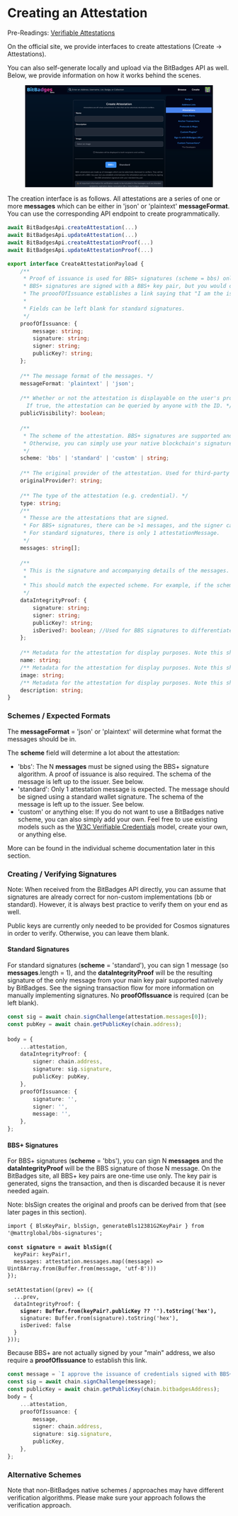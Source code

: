 # Creating an Attestation

Pre-Readings: [Verifiable Attestations](./)

On the official site, we provide interfaces to create attestations (Create -> Attestations).

You can also self-generate locally and upload via the BitBadges API as well. Below, we provide information on how it works behind the scenes.

<figure><img src="../../../.gitbook/assets/image (135).png" alt=""><figcaption></figcaption></figure>

The creation interface is as follows. All attestations are a series of one or more **messages** which can be either in 'json' or 'plaintext' **messageFormat**. You can use the corresponding API endpoint to create programmatically.

```typescript
await BitBadgesApi.createAttestation(...)
await BitBadgesApi.updateAttestation(...)
await BitBadgesApi.createAttestationProof(...)
await BitBadgesApi.updateAttestationProof(...)
```

```typescript
export interface CreateAttestationPayload {
    /**
     * Proof of issuance is used for BBS+ signatures (scheme = bbs) only.
     * BBS+ signatures are signed with a BBS+ key pair, but you would often want the issuer to be a native address.
     * The prooofOfIssuance establishes a link saying that "I am the issuer of this attestation signed with BBS+ key pair ___".
     *
     * Fields can be left blank for standard signatures.
     */
    proofOfIssuance: {
        message: string;
        signature: string;
        signer: string;
        publicKey?: string;
    };

    /** The message format of the messages. */
    messageFormat: 'plaintext' | 'json';

    /** Whether or not the attestation is displayable on the user's profile / queryable by ID.
      If true, the attestation can be queried by anyone with the ID. */
    publicVisibility?: boolean;

    /**
     * The scheme of the attestation. BBS+ signatures are supported and can be used where selective disclosure is a requirement.
     * Otherwise, you can simply use your native blockchain's signature scheme.
     */
    scheme: 'bbs' | 'standard' | 'custom' | string;

    /** The original provider of the attestation. Used for third-party attestation providers. */
    originalProvider?: string;

    /** The type of the attestation (e.g. credential). */
    type: string;
    /**
     * Thesse are the attestations that are signed.
     * For BBS+ signatures, there can be >1 messages, and the signer can selectively disclose the attestations.
     * For standard signatures, there is only 1 attestationMessage.
     */
    messages: string[];

    /**
     * This is the signature and accompanying details of the messages. The siganture maintains the integrity of the messages.
     *
     * This should match the expected scheme. For example, if the scheme is BBS+, the signature should be a BBS+ signature and signer should be a BBS+ public key.
     */
    dataIntegrityProof: {
        signature: string;
        signer: string;
        publicKey?: string;
        isDerived?: boolean; //Used for BBS signatures to differentiate original vs derived proofs
    };

    /** Metadata for the attestation for display purposes. Note this should not contain anything sensitive. It may be displayed to verifiers. */
    name: string;
    /** Metadata for the attestation for display purposes. Note this should not contain anything sensitive. It may be displayed to verifiers. */
    image: string;
    /** Metadata for the attestation for display purposes. Note this should not contain anything sensitive. It may be displayed to verifiers. */
    description: string;
}
```

### **Schemes / Expected Formats**

The **messageFormat** = 'json' or 'plaintext' will determine what format the messages should be in.

The **scheme** field will determine a lot about the attestation:

-   'bbs': The N **messages** must be signed using the BBS+ signature algorithm. A proof of issuance is also required. The schema of the message is left up to the issuer. See below.
-   'standard': Only 1 attestation message is expected. The message should be signed using a standard wallet signature. The schema of the message is left up to the issuer. See below.
-   'custom' or anything else: If you do not want to use a BitBadges native scheme, you can also simply add your own. Feel free to use existing models such as the [W3C Verifiable Credentials](https://www.w3.org/TR/vc-data-model-2.0/) model, create your own, or anything else.

More can be found in the individual scheme documentation later in this section.

### Creating / Verifying Signatures

Note: When received from the BitBadges API directly, you can assume that signatures are already correct for non-custom implementations (bb or standard). However, it is always best practice to verify them on your end as well.

Public keys are currently only needed to be provided for Cosmos signatures in order to verify. Otherwise, you can leave them blank.

#### Standard Signatures

For standard signatures (**scheme** = 'standard'), you can sign 1 message (so **messages**.length = 1), and the **dataIntegrityProof** will be the resulting signature of the only message from your main key pair supported natively by BitBadges. See the signing transaction flow for more information on manually implementing signatures. No **proofOfIssuance** is required (can be left blank).

```typescript
const sig = await chain.signChallenge(attestation.messages[0]);
const pubKey = await chain.getPublicKey(chain.address);

body = {
    ...attestation,
    dataIntegrityProof: {
        signer: chain.address,
        signature: sig.signature,
        publicKey: pubKey,
    },
    proofOfIssuance: {
        signature: '',
        signer: '',
        message: '',
    },
};
```

#### **BBS+ Signatures**

For BBS+ signatures (**scheme** = 'bbs'), you can sign N **messages** and the **dataIntegrityProof** will be the BBS signature of those N message. On the BitBadges site, all BBS+ key pairs are one-time use only. The key pair is generated, signs the transaction, and then is discarded because it is never needed again.

Note: blsSign creates the original and proofs can be derived from that (see later pages in this section).

<pre class="language-typescript"><code class="lang-typescript">import { BlsKeyPair, blsSign, generateBls12381G2KeyPair } from '@mattrglobal/bbs-signatures';

<strong>const signature = await blsSign({
</strong>  keyPair: keyPair!,
  messages: attestation.messages.map((message) => Uint8Array.from(Buffer.from(message, 'utf-8')))
});

setAttestation((prev) => ({
  ...prev,
  dataIntegrityProof: {
<strong>    signer: Buffer.from(keyPair?.publicKey ?? '').toString('hex'),
</strong>    signature: Buffer.from(signature).toString('hex'),
    isDerived: false
  }
}));
</code></pre>

Because BBS+ are not actually signed by your "main" address, we also require a **proofOfIssuance** to establish this link.

```typescript
const message = `I approve the issuance of credentials signed with BBS+ ${attestation.dataIntegrityProof.signer} as my own.\n\n`;
const sig = await chain.signChallenge(message);
const publicKey = await chain.getPublicKey(chain.bitbadgesAddress);
body = {
    ...attestation,
    proofOfIssuance: {
        message,
        signer: chain.address,
        signature: sig.signature,
        publicKey,
    },
};
```

### Alternative Schemes

Note that non-BitBadges native schemes / approaches may have different verification algorithms. Please make sure your approach follows the verification approach.
